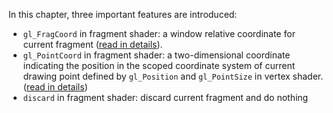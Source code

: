 In this chapter, three important features are introduced:

- `gl_FragCoord` in fragment shader: a window relative coordinate for current fragment ([read in details](https://registry.khronos.org/OpenGL-Refpages/gl4/html/gl_FragCoord.xhtml)).
- `gl_PointCoord` in fragment shader: a two-dimensional coordinate indicating the position in the scoped coordinate system of current drawing point defined by `gl_Position` and `gl_PointSize` in vertex shader. ([read in details](https://registry.khronos.org/OpenGL-Refpages/gl4/html/gl_PointCoord.xhtml))
- `discard` in fragment shader: discard current fragment and do nothing
